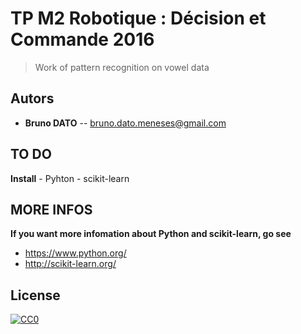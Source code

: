 # TP M2 Robotique : Décision et Commande 2016

> Work of pattern recognition on vowel data

## Autors
- __Bruno DATO__ -- bruno.dato.meneses@gmail.com

## TO DO

**Install**
	- Pyhton
	- scikit-learn

## MORE INFOS

**If you want more infomation about Python and scikit-learn, go see**
   - https://www.python.org/
   - http://scikit-learn.org/

## License

[![CC0](https://licensebuttons.net/p/zero/1.0/88x31.png)](http://creativecommons.org/publicdomain/zero/1.0/)
